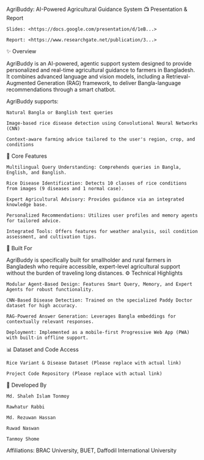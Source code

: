 AgriBuddy: AI-Powered Agricultural Guidance System
📺 Presentation & Report

    Slides: <https://docs.google.com/presentation/d/1eB...>

    Report: <https://www.researchgate.net/publication/3...>

✨ Overview

AgriBuddy is an AI-powered, agentic support system designed to provide personalized and real-time agricultural guidance to farmers in Bangladesh. It combines advanced language and vision models, including a Retrieval-Augmented Generation (RAG) framework, to deliver Bangla-language recommendations through a smart chatbot.

AgriBuddy supports:

    Natural Bangla or Banglish text queries

    Image-based rice disease detection using Convolutional Neural Networks (CNN)

    Context-aware farming advice tailored to the user's region, crop, and conditions

🚀 Core Features

    Multilingual Query Understanding: Comprehends queries in Bangla, English, and Banglish.

    Rice Disease Identification: Detects 10 classes of rice conditions from images (9 diseases and 1 normal case).

    Expert Agricultural Advisory: Provides guidance via an integrated knowledge base.

    Personalized Recommendations: Utilizes user profiles and memory agents for tailored advice.

    Integrated Tools: Offers features for weather analysis, soil condition assessment, and cultivation tips.

🎯 Built For

AgriBuddy is specifically built for smallholder and rural farmers in Bangladesh who require accessible, expert-level agricultural support without the burden of traveling long distances.
⚙️ Technical Highlights

    Modular Agent-Based Design: Features Smart Query, Memory, and Expert Agents for robust functionality.

    CNN-Based Disease Detection: Trained on the specialized Paddy Doctor dataset for high accuracy.

    RAG-Powered Answer Generation: Leverages Bangla embeddings for contextually relevant responses.

    Deployment: Implemented as a mobile-first Progressive Web App (PWA) with built-in offline support.

📊 Dataset and Code Access

    Rice Variant & Disease Dataset (Please replace with actual link)

    Project Code Repository (Please replace with actual link)

👥 Developed By

    Md. Shaleh Islam Tonmoy

    Rawhatur Rabbi

    Md. Rezuwan Hassan

    Ruwad Naswan

    Tanmoy Shome

Affiliations: BRAC University, BUET, Daffodil International University
